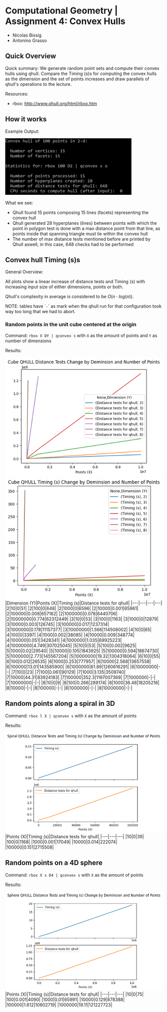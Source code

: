 # Computational Geometry | Assignment 4: Convex Hulls

- Nicolas Bissig
- Antonino Grasso

## Quick Overview

Quick summary: We generate random point sets and compute their convex hulls using qhull. Compare the Timing (s)s for computing the convex hulls as the dimension and the set of points increases and draw parallels of qhull's operations to the lecture.

Resources:
- rbox: http://www.qhull.org/html/rbox.htm

## How it works

Example Output:

![](qhull_example.png)

What we see:

- Qhull found 15 points composing 15 lines (facets) representing the convex hull
- Qhull generated 28 hyperplanes (lines) between points with which the point in polygon test is done with a max distance point from that line, as points inside that spanning triangle must lie within the convex hull
- The number of max distance tests mentioned before are printed by Qhull aswell, in this case, 648 checks had to be performed

## Convex hull Timing (s)s

General Overview:

All plots show a linear increase of distance tests and Timing (s) with increasing input size of either dimensions, points or both.

Qhull's complexity in average is considered to be $O\left( n \cdot log \left( n\right)  \right )$.


NOTE: tables have \``-`\` as mark when the qhull run for that configuration took way too long that we had to abort.

### Random points in the unit cube centered at the origin

Command: `rbox X DY | qconvex s` with `X` as the amount of points and `Y` as number of dimensions

Results:

![](cube_distance.png)
![](cube_timing.png)
|Dimension (Y)|Points (X)|Timing (s)|Distance tests for qhull|
|---|---|---|---|
|2|10|0|51|
|2|100|0|648|
|2|1000|0|6596|
|2|10000|0.001|65961|
|2|100000|0.008|657162|
|2|1000000|0.078|6440706|
|2|10000000|0.774|62312449|
|3|10|0|53|
|3|100|0|1163|
|3|1000|0|12879|
|3|10000|0.003|126745|
|3|100000|0.017|1237314|
|3|1000000|0.178|11157377|
|3|10000000|1.566|114508002|
|4|10|0|65|
|4|100|0|3397|
|4|1000|0.002|38085|
|4|10000|0.009|348774|
|4|100000|0.051|3428341|
|4|1000000|1.035|69925223|
|4|10000000|4.749|307025045|
|5|10|0|53|
|5|100|0.002|9625|
|5|1000|0.02|29540|
|5|10000|0.105|1843925|
|5|100000|0.594|18674730|
|5|1000000|2.773|145567204|
|5|10000000|19.32|1304318064|
|6|10|0|55|
|6|100|0.012|26535|
|6|1000|0.253|777957|
|6|10000|2.568|13657558|
|6|100000|13.01|143585900|
|6|1000000|61.89|1260616291|
|6|10000000|-|-|
|7|10|0|23|
|7|100|0.061|90129|
|7|1000|3.135|3509740|
|7|10000|44.31|83924183|
|7|100000|352.3|1197007369|
|7|1000000|-|-|
|7|10000000|-|-|
|8|10|0|9|
|8|100|0.266|289174|
|8|1000|36.48|18205216|
|8|10000|-|-|
|8|100000|-|-|
|8|1000000|-|-|
|8|10000000|-|-|

## Random points along a spiral in 3D

Command: `rbox l X | qconvex s` with `X` as the amount of points

Results:

![](spiral.png)
|Points (X)|Timing (s)|Distance tests for qhull|
|---|---|---|
|10|0|39|
|100|0|1168|
|1000|0.001|17049|
|10000|0.014|222074|
|100000|0.151|2715508|

## Random points on a 4D sphere

Command: `rbox X s D4 | qconvex s` with `X` as the amount of points

Results:

![](sphere.png)
|Points (X)|Timing (s)|Distance tests for qhull|
|---|---|---|
|10|0|75|
|100|0.001|4090|
|1000|0.01|65991|
|10000|0.129|878388|
|100000|1.612|10602719|
|1000000|19.11|121227723|






